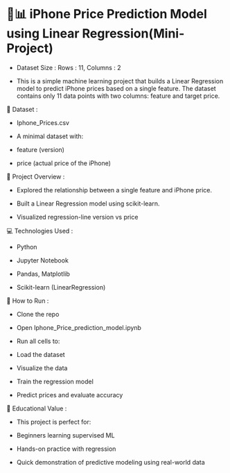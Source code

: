 # 📱📊 iPhone Price Prediction Model using Linear Regression(Mini-Project)
* Dataset Size : Rows : 11, Columns : 2
  
* This is a simple machine learning project that builds a Linear Regression model to predict iPhone prices based on a single feature. The dataset contains only 11 data points with two columns: feature and target price.

📂 Dataset :
* Iphone_Prices.csv
* A minimal dataset with:

* feature (version)

* price (actual price of the iPhone)

🔧 Project Overview : 
* Explored the relationship between a single feature and iPhone price.

* Built a Linear Regression model using scikit-learn.

* Visualized regression-line  version vs price


💻 Technologies Used :

* Python

* Jupyter Notebook

* Pandas, Matplotlib

* Scikit-learn (LinearRegression)
  

🚀 How to Run : 
* Clone the repo

* Open Iphone_Price_prediction_model.ipynb

* Run all cells to:

* Load the dataset

* Visualize the data

* Train the regression model

* Predict prices and evaluate accuracy
  

🧠 Educational Value : 
* This project is perfect for:

* Beginners learning supervised ML

* Hands-on practice with regression

* Quick demonstration of predictive modeling using real-world data

